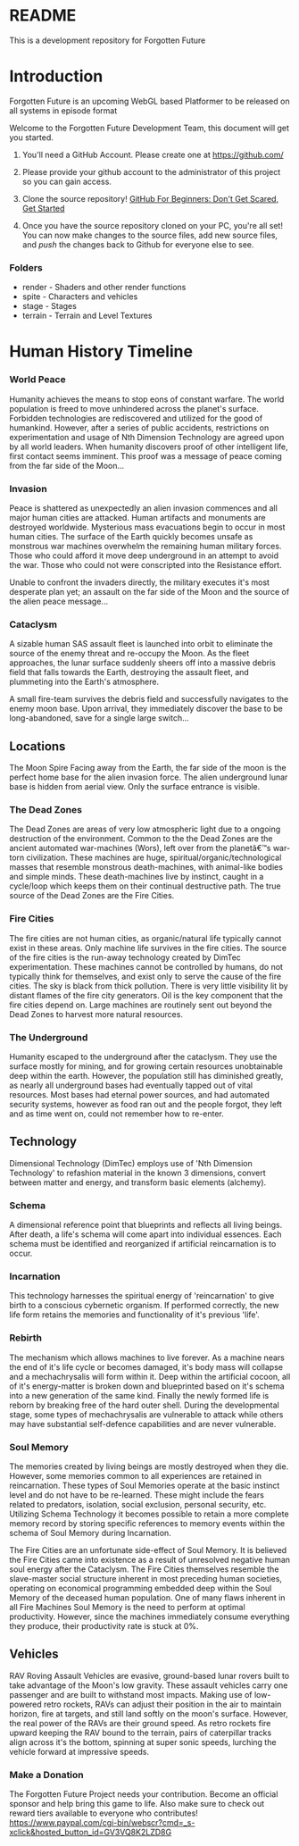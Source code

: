 # README
This is a development repository for Forgotten Future

# Introduction
Forgotten Future is an upcoming WebGL based Platformer to be released on all systems in episode format


Welcome to the Forgotten Future Development Team, this document will get you started.

1. You'll need a GitHub Account. Please create one at https://github.com/

2. Please provide your github account to the administrator of this project so you can gain access.

3. Clone the source repository!
[GitHub For Beginners: Don't Get Scared, Get Started](https://readwrite.com/2013/09/30/understanding-github-a-journey-for-beginners-part-1/)

4. Once you have the source repository cloned on your PC, you're all set! You can now make changes to the source files, add new source files, and *push* the changes back to Github for everyone else to see. 

### Folders

* render - Shaders and other render functions
* spite - Characters and vehicles
* stage - Stages
* terrain - Terrain and Level Textures


# Human History Timeline

### World Peace
Humanity achieves the means to stop eons of constant warfare. The world population is freed to move unhindered across the planet's surface. Forbidden technologies are rediscovered and utilized for the good of humankind. However, after a series of public accidents, restrictions on experimentation and usage of Nth Dimension Technology are agreed upon by all world leaders. When humanity discovers proof of other intelligent life, first contact seems imminent. This proof was a message of peace coming from the far side of the Moon...

### Invasion
Peace is shattered as unexpectedly an alien invasion commences and all major human cities are attacked. Human artifacts and monuments are destroyed worldwide. Mysterious mass evacuations begin to occur in most human cities. The surface of the Earth quickly becomes unsafe as monstrous war machines overwhelm the remaining human military forces. Those who could afford it move deep underground in an attempt to avoid the war. Those who could not were conscripted into the Resistance effort.

Unable to confront the invaders directly, the military executes it's most desperate plan yet; an assault on the far side of the Moon and the source of the alien peace message...

### Cataclysm
A sizable human SAS assault fleet is launched into orbit to eliminate the source of the enemy threat and re-occupy the Moon. As the fleet approaches, the lunar surface suddenly sheers off into a massive debris field that falls towards the Earth, destroying the assault fleet, and plummeting into the Earth's atmosphere.

A small fire-team survives the debris field and successfully navigates to the enemy moon base. Upon arrival, they immediately discover the base to be long-abandoned, save for a single large switch...

## Locations
The Moon Spire
Facing away from the Earth, the far side of the moon is the perfect home base for the alien invasion force. The alien underground lunar base is hidden from aerial view. Only the surface entrance is visible.

### The Dead Zones
The Dead Zones are areas of very low atmospheric light due to a ongoing destruction of the environment. Common to the the Dead Zones are the ancient automated war-machines (Wors), left over from the planetâ€™s war-torn civilization. These machines are huge, spiritual/organic/technological masses that resemble monstrous death-machines, with animal-like bodies and simple minds. These death-machines live by instinct, caught in a cycle/loop which keeps them on their continual destructive path. The true source of the Dead Zones are the Fire Cities.

### Fire Cities
The fire cities are not human cities, as organic/natural life typically cannot exist in these areas. Only machine life survives in the fire cities. The source of the fire cities is the run-away technology created by DimTec experimentation. These machines cannot be controlled by humans, do not typically think for themselves, and exist only to serve the cause of the fire cities. The sky is black from thick pollution. There is very little visibility lit by distant flames of the fire city generators. Oil is the key component that the fire cities depend on. Large machines are routinely sent out beyond the Dead Zones to harvest more natural resources.

### The Underground
Humanity escaped to the underground after the cataclysm. They use the surface mostly for mining, and for growing certain resources unobtainable deep within the earth. However, the population still has diminished greatly, as nearly all underground bases had eventually tapped out of vital resources. Most bases had eternal power sources, and had automated security systems, however as food ran out and the people forgot, they left and as time went on, could not remember how to re-enter.

## Technology
Dimensional Technology
(DimTec) employs use of 'Nth Dimension Technology' to refashion material in the known 3 dimensions, convert between matter and energy, and transform basic elements (alchemy).

### Schema
A dimensional reference point that blueprints and reflects all living beings. After death, a life's schema will come apart into individual essences. Each schema must be identified and reorganized if artificial reincarnation is to occur.

### Incarnation
This technology harnesses the spiritual energy of 'reincarnation' to give birth to a conscious cybernetic organism. If performed correctly, the new life form retains the memories and functionality of it's previous 'life'.

### Rebirth
The mechanism which allows machines to live forever. As a machine nears the end of it's life cycle or becomes damaged, it's body mass will collapse and a mechachrysalis will form within it. Deep within the artificial cocoon, all of it's energy-matter is broken down and blueprinted based on it's schema into a new generation of the same kind. Finally the newly formed life is reborn by breaking free of the hard outer shell. During the developmental stage, some types of mechachrysalis are vulnerable to attack while others may have substantial self-defence capabilities and are never vulnerable.

### Soul Memory
The memories created by living beings are mostly destroyed when they die. However, some memories common to all experiences are retained in reincarnation. These types of Soul Memories operate at the basic instinct level and do not have to be re-learned. These might include the fears related to predators, isolation, social exclusion, personal security, etc. Utilizing Schema Technology it becomes possible to retain a more complete memory record by storing specific references to memory events within the schema of Soul Memory during Incarnation.

The Fire Cities are an unfortunate side-effect of Soul Memory. It is believed the Fire Cities came into existence as a result of unresolved negative human soul energy after the Cataclysm. The Fire Cities themselves resemble the slave-master social structure inherent in most preceding human societies, operating on economical programming embedded deep within the Soul Memory of the deceased human population. One of many flaws inherent in all Fire Machines Soul Memory is the need to perform at optimal productivity. However, since the machines immediately consume everything they produce, their productivity rate is stuck at 0%.

## Vehicles
RAV
Roving Assault Vehicles are evasive, ground-based lunar rovers built to take advantage of the Moon's low gravity. These assault vehicles carry one passenger and are built to withstand most impacts. Making use of low-powered retro rockets, RAVs can adjust their position in the air to maintain horizon, fire at targets, and still land softly on the moon's surface. However, the real power of the RAVs are their ground speed. As retro rockets fire upward keeping the RAV bound to the terrain, pairs of caterpillar tracks align across it's the bottom, spinning at super sonic speeds, lurching the vehicle forward at impressive speeds.


### Make a Donation
The Forgotten Future Project needs your contribution. Become an official sponsor and help bring this game to life. Also make sure to check out reward tiers available to everyone who contributes!
https://www.paypal.com/cgi-bin/webscr?cmd=_s-xclick&hosted_button_id=GV3VQ8K2LZD8G
